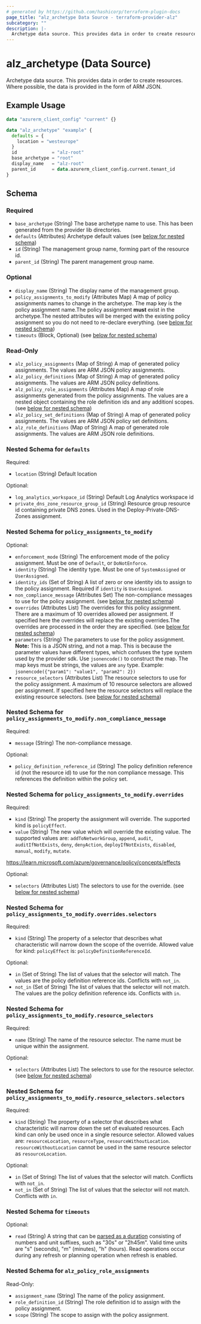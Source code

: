 ```yaml
---
# generated by https://github.com/hashicorp/terraform-plugin-docs
page_title: "alz_archetype Data Source - terraform-provider-alz"
subcategory: ""
description: |-
  Archetype data source. This provides data in order to create resources. Where possible, the data is provided in the form of ARM JSON.
---
```


# alz_archetype (Data Source)

Archetype data source. This provides data in order to create resources. Where possible, the data is provided in the form of ARM JSON.

## Example Usage

```terraform
data "azurerm_client_config" "current" {}

data "alz_archetype" "example" {
  defaults = {
    location = "westeurope"
  }
  id             = "alz-root"
  base_archetype = "root"
  display_name   = "alz-root"
  parent_id      = data.azurerm_client_config.current.tenant_id
}
```

<!-- schema generated by tfplugindocs -->
## Schema

### Required

- `base_archetype` (String) The base archetype name to use. This has been generated from the provider lib directories.
- `defaults` (Attributes) Archetype default values (see [below for nested schema](#nestedatt--defaults))
- `id` (String) The management group name, forming part of the resource id.
- `parent_id` (String) The parent management group name.

### Optional

- `display_name` (String) The display name of the management group.
- `policy_assignments_to_modify` (Attributes Map) A map of policy assignments names to change in the archetype. The map key is the policy assignment name.The policy assignment **must** exist in the archetype.The nested attributes will be merged with the existing policy assignment so you do not need to re-declare everything. (see [below for nested schema](#nestedatt--policy_assignments_to_modify))
- `timeouts` (Block, Optional) (see [below for nested schema](#nestedblock--timeouts))

### Read-Only

- `alz_policy_assignments` (Map of String) A map of generated policy assignments. The values are ARM JSON policy assignments.
- `alz_policy_definitions` (Map of String) A map of generated policy assignments. The values are ARM JSON policy definitions.
- `alz_policy_role_assignments` (Attributes Map) A map of role assignments generated from the policy assignments. The values are a nested object containing the role definition ids and any additionl scopes. (see [below for nested schema](#nestedatt--alz_policy_role_assignments))
- `alz_policy_set_definitions` (Map of String) A map of generated policy assignments. The values are ARM JSON policy set definitions.
- `alz_role_definitions` (Map of String) A map of generated role assignments. The values are ARM JSON role definitions.

<a id="nestedatt--defaults"></a>
### Nested Schema for `defaults`

Required:

- `location` (String) Default location

Optional:

- `log_analytics_workspace_id` (String) Default Log Analytics workspace id
- `private_dns_zone_resource_group_id` (String) Resource group resource id containing private DNS zones. Used in the Deploy-Private-DNS-Zones assignment.


<a id="nestedatt--policy_assignments_to_modify"></a>
### Nested Schema for `policy_assignments_to_modify`

Optional:

- `enforcement_mode` (String) The enforcement mode of the policy assignment. Must be one of `Default`, or `DoNotEnforce`.
- `identity` (String) The identity type. Must be one of `SystemAssigned` or `UserAssigned`.
- `identity_ids` (Set of String) A list of zero or one identity ids to assign to the policy assignment. Required if `identity` is `UserAssigned`.
- `non_compliance_message` (Attributes Set) The non-compliance messages to use for the policy assignment. (see [below for nested schema](#nestedatt--policy_assignments_to_modify--non_compliance_message))
- `overrides` (Attributes List) The overrides for this policy assignment. There are a maximum of 10 overrides allowed per assignment. If specified here the overrides will replace the existing overrides.The overrides are processed in the order they are specified. (see [below for nested schema](#nestedatt--policy_assignments_to_modify--overrides))
- `parameters` (String) The parameters to use for the policy assignment. **Note:** This is a JSON string, and not a map. This is because the parameter values have different types, which confuses the type system used by the provider sdk. Use `jsonencode()` to construct the map. The map keys must be strings, the values are `any` type. Example: `jsonencode({"param1": "value1", "param2": 2})`
- `resource_selectors` (Attributes List) The resource selectors to use for the policy assignment. A maximum of 10 resource selectors are allowed per assignment. If specified here the resource selectors will replace the existing resource selectors. (see [below for nested schema](#nestedatt--policy_assignments_to_modify--resource_selectors))

<a id="nestedatt--policy_assignments_to_modify--non_compliance_message"></a>
### Nested Schema for `policy_assignments_to_modify.non_compliance_message`

Required:

- `message` (String) The non-compliance message.

Optional:

- `policy_definition_reference_id` (String) The policy definition reference id (not the resource id) to use for the non compliance message. This references the definition within the policy set.


<a id="nestedatt--policy_assignments_to_modify--overrides"></a>
### Nested Schema for `policy_assignments_to_modify.overrides`

Required:

- `kind` (String) The property the assignment will override. The supported kind is `policyEffect`.
- `value` (String) The new value which will override the existing value. The supported values are: `addToNetworkGroup`, `append`, `audit`, `auditIfNotExists`, `deny`, `denyAction`, `deployIfNotExists`, `disabled`, `manual`, `modify`, `mutate`.

<https://learn.microsoft.com/azure/governance/policy/concepts/effects>

Optional:

- `selectors` (Attributes List) The selectors to use for the override. (see [below for nested schema](#nestedatt--policy_assignments_to_modify--overrides--selectors))

<a id="nestedatt--policy_assignments_to_modify--overrides--selectors"></a>
### Nested Schema for `policy_assignments_to_modify.overrides.selectors`

Required:

- `kind` (String) The property of a selector that describes what characteristic will narrow down the scope of the override. Allowed value for kind: `policyEffect` is: `policyDefinitionReferenceId`.

Optional:

- `in` (Set of String) The list of values that the selector will match. The values are the policy definition reference ids. Conflicts with `not_in`.
- `not_in` (Set of String) The list of values that the selector will not match. The values are the policy definition reference ids. Conflicts with `in`.



<a id="nestedatt--policy_assignments_to_modify--resource_selectors"></a>
### Nested Schema for `policy_assignments_to_modify.resource_selectors`

Required:

- `name` (String) The name of the resource selector. The name must be unique within the assignment.

Optional:

- `selectors` (Attributes List) The selectors to use for the resource selector. (see [below for nested schema](#nestedatt--policy_assignments_to_modify--resource_selectors--selectors))

<a id="nestedatt--policy_assignments_to_modify--resource_selectors--selectors"></a>
### Nested Schema for `policy_assignments_to_modify.resource_selectors.selectors`

Required:

- `kind` (String) The property of a selector that describes what characteristic will narrow down the set of evaluated resources. Each kind can only be used once in a single resource selector. Allowed values are: `resourceLocation`, `resourceType`, `resourceWithoutLocation`. `resourceWithoutLocation` cannot be used in the same resource selector as `resourceLocation`.

Optional:

- `in` (Set of String) The list of values that the selector will match. Conflicts with `not_in`.
- `not_in` (Set of String) The list of values that the selector will not match. Conflicts with `in`.




<a id="nestedblock--timeouts"></a>
### Nested Schema for `timeouts`

Optional:

- `read` (String) A string that can be [parsed as a duration](https://pkg.go.dev/time#ParseDuration) consisting of numbers and unit suffixes, such as "30s" or "2h45m". Valid time units are "s" (seconds), "m" (minutes), "h" (hours). Read operations occur during any refresh or planning operation when refresh is enabled.


<a id="nestedatt--alz_policy_role_assignments"></a>
### Nested Schema for `alz_policy_role_assignments`

Read-Only:

- `assignment_name` (String) The name of the policy assignment.
- `role_definition_id` (String) The role definition id to assign with the policy assignment.
- `scope` (String) The scope to assign with the policy assignment.
